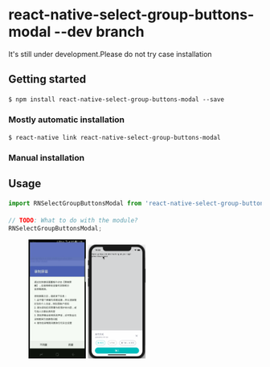
# react-native-select-group-buttons-modal --dev branch

It's still under development.Please do not try case installation

## Getting started

`$ npm install react-native-select-group-buttons-modal --save`

### Mostly automatic installation

`$ react-native link react-native-select-group-buttons-modal`

### Manual installation


## Usage
```javascript
import RNSelectGroupButtonsModal from 'react-native-select-group-buttons-modal';

// TODO: What to do with the module?
RNSelectGroupButtonsModal;
```

  


  
<figure class="half">
  <img src="https://raw.githubusercontent.com/ddwhan0123/react-native-select-group-buttons-modal/dev/sample/doc/androidSample.gif" width="27%"/>
  <img src="https://raw.githubusercontent.com/ddwhan0123/react-native-select-group-buttons-modal/dev/sample/doc/iOS.gif" width="27%"/>
</figure>

